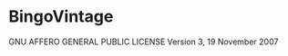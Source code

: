 # BingoVintage  
GNU AFFERO GENERAL PUBLIC LICENSE
                       Version 3, 19 November 2007
